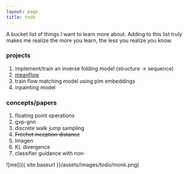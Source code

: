 ```yaml
---
layout: page
title: todo
---
```

A bucket list of things I want to learn more about. Adding to this list truly makes me realize the more you learn, the less you realize you know.

### projects
1. implement/train an inverse folding model (structure -> sequence)
2. [meanflow](https://arxiv.org/abs/2505.13447)
3. train flow matching model using plm embeddings
4. inpainting model

### concepts/papers
1. floating point operations
2. gvp-gnn
3. discrete walk jump sampling
4. ~~Fréchet inception distance~~
5. Imagen
6. KL divergence
7. classifier guidance with non-

![me]({{ site.baseurl }}/assets/images/todo/monk.png)